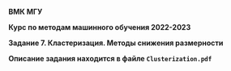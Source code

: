 **ВМК МГУ**

**Курс по методам машинного обучения 2022-2023**

**Задание 7. Кластеризация. Методы снижения размерности**

**Описание задания находится в файле `Clusterization.pdf`**
